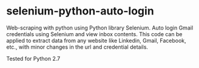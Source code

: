 # selenium-python-auto-login
Web-scraping with python using Python library Selenium.
Auto login Gmail credentials using Selenium and view inbox contents.
This code can be applied to extract data from any website like Linkedin, Gmail, Facebook, etc., with minor changes in the url and credential details.

Tested for Python 2.7
